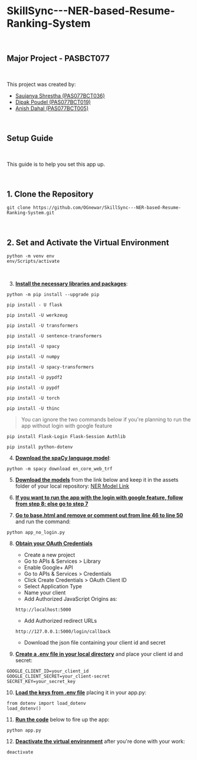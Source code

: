 # SkillSync---NER-based-Resume-Ranking-System

<br>

## Major Project - PASBCT077

<br>

This project was created by:

- [Saujanya Shrestha (PAS077BCT036)](https://github.com/OGnewar)
- [Dipak Poudel      (PAS077BCT019)](https://github.com/Dipak-Poudel-10)
- [Anish Dahal       (PAS077BCT005)](https://github.com/anish77777)

<br>

## Setup Guide

<br>

This guide is to help you set this app up.

<br>

## 1. Clone the Repository
```
git clone https://github.com/OGnewar/SkillSync---NER-based-Resume-Ranking-System.git
```

<br>

## 2. Set and Activate the Virtual Environment
```
python -m venv env
env/Scripts/activate
```

<br>

3. **<ins>Install the necessary libraries and packages</ins>**:
```
python -m pip install --upgrade pip
```
```
pip install - U flask
```
```
pip install -U werkzeug
```
```
pip install -U transformers
```
```
pip install -U sentence-transformers
```
```
pip install -U spacy
```
```
pip install -U numpy
```
```
pip install -U spacy-transformers
```
```
pip install -U pypdf2
```
```
pip install -U pypdf
```
```
pip install -U torch
```
```
pip install -U thinc
```
> You can ignore the two commands below if you're planning to run the app without login with google feature
```
pip install Flask-Login Flask-Session Authlib
```
```
pip install python-dotenv
```


4. **<ins>Download the spaCy language model</ins>**:
```
python -m spacy download en_core_web_trf
```


5. **<ins>Download the models</ins>** from the link below and keep it in the assets folder of your local repository:
[NER Model Link](https://drive.google.com/drive/folders/1z_knxWITdAtcZWyIQwGgv-7BwuCEKEhO?usp=sharing)


6. **<ins>If you want to run the app with the login with google feature, follow from step 8; else go to step 7</ins>**


7. **<ins>Go to base.html and remove or comment out from line 46 to line 50</ins>** and run the command:
```
python app_no_login.py
```


8. **<ins>Obtain your OAuth Credentials</ins>**

    - Create a new project
    - Go to APIs & Services > Library
    - Enable Google+ API
    - Go to APIs & Services > Credentials
    - Click Create Credentials > OAuth Client ID
    - Select Application Type
    - Name your client
    - Add Authorized JavaScript Origins as:
    ```
    http://localhost:5000
    ```
    - Add Authorized redirect URLs
    ```
    http://127.0.0.1:5000/login/callback
    ```
    - Download the json file containing your client id and secret


9. **<ins>Create a .env file in your local directory</ins>** and place your client id and secret:
```
GOOGLE_CLIENT_ID=your_client_id
GOOGLE_CLIENT_SECRET=your_client-secret
SECRET_KEY=your_secret_key
```


10. **<ins>Load the keys from .env file</ins>** placing it in your app.py:
```
from dotenv import load_dotenv
load_dotenv()
```


11. **<ins>Run the code</ins>** below to fire up the app:
```
python app.py
```


12. **<ins>Deactivate the virtual environment</ins>** after you're done with your work:
```
deactivate
```